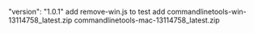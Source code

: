   "version": "1.0.1" add remove-win.js to test
  add
commandlinetools-win-13114758_latest.zip
commandlinetools-mac-13114758_latest.zip
